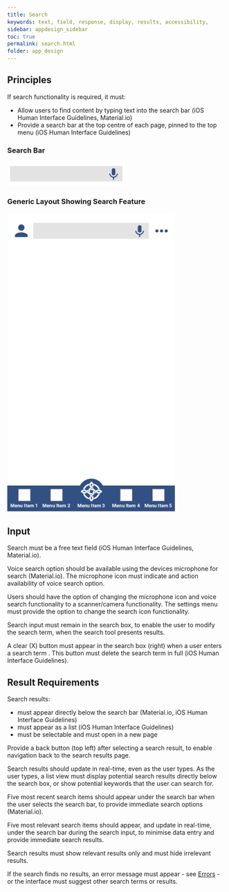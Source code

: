```yaml
---
title: Search 
keywords: text, field, response, display, results, accessibility, 
sidebar: appdesign_sidebar
toc: true
permalink: search.html
folder: app_design 
---
```


## Principles 
If search functionality is required, it must:
* Allow users to find content by typing text into the search bar (iOS Human Interface Guidelines, Material.io)
* Provide a search bar at the top centre of each page, pinned to the top menu (iOS Human Interface Guidelines)

### Search Bar 
<img src="/images/examples/design-standards-navigation-search-input.png" style="max-width: 2000px">

### Generic Layout Showing Search Feature
<img class="img-responsive img-thumbnail" alt="Generic Layout Showing Search Feature" src="/images/examples/design-standards-navigation-search-search-example.png">

## Input
Search must be a free text field (iOS Human Interface Guidelines, Material.io).  

Voice search option should be available using the devices microphone for search (Material.io).  The microphone icon must indicate and action availability of voice search option.   
 
Users should have the option of changing the microphone icon and voice search functionality to a scanner/camera functionality.  The settings menu must provide the option to change the search icon functionality.  

Search input must remain in the search box, to enable the user to modify the search term, when the search tool presents results.  
  
A clear (X) button must appear in the search box (right) when a user enters a search term . This button must delete the search term in full (iOS Human Interface Guidelines).  

## Result Requirements

Search results:
* must appear directly below the search bar (Material.io, iOS Human Interface Guidelines)  
* must appear as a list (iOS Human Interface Guidelines)  
* must be selectable and must open in a new page  

Provide a back button (top left) after selecting a search result, to enable navigation back to the search results page.  
  
Search results should update in real-time, even as the user types.  As the user types, a list view must display potential search results directly below the search box, or show potential keywords that the user can search for.  

Five most recent search items should appear under the search bar when the user selects the search bar, to provide immediate search options (Material.io).

Five most relevant search items should appear, and update in real-time, under the search bar during the search input, to minimise data entry and provide immediate search results.  
  
Search results must show relevant results only and must hide irrelevant results.  

If the search finds no results, an error message must appear - see [Errors](/errors.html) - or the interface must suggest other search terms or results.  
